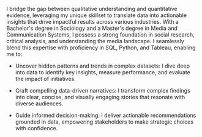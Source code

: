 I bridge the gap between qualitative understanding and quantitative evidence, leveraging my unique skillset to translate data
into actionable insights that drive impactful results across various industries. 
With a Bachelor's degree in Sociology and a Master's degree in Media and Communication Systems, 
I possess a strong foundation in social research, critical analysis, and understanding the media landscape.
I seamlessly blend this expertise with proficiency in SQL, Python, and Tableau, enabling me to:

- Uncover hidden patterns and trends in complex datasets: I dive deep into data to identify key insights, 
measure performance, and evaluate the impact of initiatives.

- Craft compelling data-driven narratives: I transform complex findings into clear, concise, 
and visually engaging stories that resonate with diverse audiences.

- Guide informed decision-making: I deliver actionable recommendations grounded in data, 
empowering stakeholders to make strategic choices with confidence.
